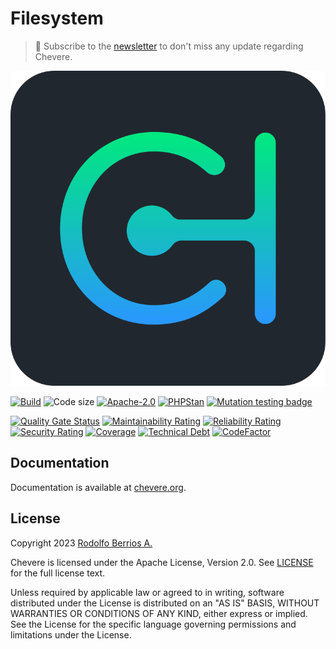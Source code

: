# Filesystem

> 🔔 Subscribe to the [newsletter](https://chv.to/chevere-newsletter) to don't miss any update regarding Chevere.

![Chevere](chevere.svg)

[![Build](https://img.shields.io/github/actions/workflow/status/chevere/filesystem/test.yml?branch=1.0&style=flat-square)](https://github.com/chevere/filesystem/actions)
![Code size](https://img.shields.io/github/languages/code-size/chevere/filesystem?style=flat-square)
[![Apache-2.0](https://img.shields.io/github/license/chevere/filesystem?style=flat-square)](LICENSE)
[![PHPStan](https://img.shields.io/badge/PHPStan-level%209-blueviolet?style=flat-square)](https://phpstan.org/)
[![Mutation testing badge](https://img.shields.io/endpoint?style=flat-square&url=https%3A%2F%2Fbadge-api.stryker-mutator.io%2Fgithub.com%2Fchevere%2Ffilesystem%2F1.0)](https://dashboard.stryker-mutator.io/reports/github.com/chevere/filesystem/1.0)

[![Quality Gate Status](https://sonarcloud.io/api/project_badges/measure?project=chevere_filesystem&metric=alert_status)](https://sonarcloud.io/dashboard?id=chevere_filesystem)
[![Maintainability Rating](https://sonarcloud.io/api/project_badges/measure?project=chevere_filesystem&metric=sqale_rating)](https://sonarcloud.io/dashboard?id=chevere_filesystem)
[![Reliability Rating](https://sonarcloud.io/api/project_badges/measure?project=chevere_filesystem&metric=reliability_rating)](https://sonarcloud.io/dashboard?id=chevere_filesystem)
[![Security Rating](https://sonarcloud.io/api/project_badges/measure?project=chevere_filesystem&metric=security_rating)](https://sonarcloud.io/dashboard?id=chevere_filesystem)
[![Coverage](https://sonarcloud.io/api/project_badges/measure?project=chevere_filesystem&metric=coverage)](https://sonarcloud.io/dashboard?id=chevere_filesystem)
[![Technical Debt](https://sonarcloud.io/api/project_badges/measure?project=chevere_filesystem&metric=sqale_index)](https://sonarcloud.io/dashboard?id=chevere_filesystem)
[![CodeFactor](https://www.codefactor.io/repository/github/chevere/filesystem/badge)](https://www.codefactor.io/repository/github/chevere/filesystem)

## Documentation

Documentation is available at [chevere.org](https://chevere.org/).

## License

Copyright 2023 [Rodolfo Berrios A.](https://rodolfoberrios.com/)

Chevere is licensed under the Apache License, Version 2.0. See [LICENSE](LICENSE) for the full license text.

Unless required by applicable law or agreed to in writing, software distributed under the License is distributed on an "AS IS" BASIS, WITHOUT WARRANTIES OR CONDITIONS OF ANY KIND, either express or implied. See the License for the specific language governing permissions and limitations under the License.
